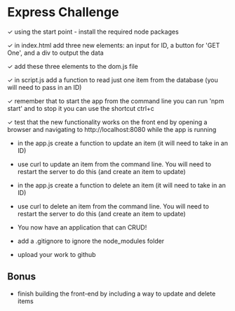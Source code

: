 # Express Challenge

✓ using the start point - install the required node packages

✓ in index.html add three new elements: an input for ID, a button for 'GET One', and a div to output the data

✓ add these three elements to the dom.js file

✓ in script.js add a function to read just one item from the database (you will need to pass in an ID)

✓ remember that to start the app from the command line you can run 'npm start' and to stop it you can use the shortcut ctrl+c

✓ test that the new functionality works on the front end by opening a browser and navigating to http://localhost:8080 while the app is running

* in the app.js create a function to update an item (it will need to take in an ID)

* use curl to update an item from the command line. You will need to restart the server to do this (and create an item to update)

* in the app.js create a function to delete an item (it will need to take in an ID)

* use curl to delete an item from the command line. You will need to restart the server to do this (and create an item to update)

* You now have an application that can CRUD!

* add a .gitignore to ignore the node_modules folder

* upload your work to github

## Bonus

* finish building the front-end by including a way to update and delete items